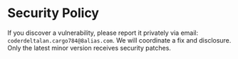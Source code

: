 # Security Policy

If you discover a vulnerability, please report it privately via email: `coderdeltalan.cargo784@8alias.com`.
We will coordinate a fix and disclosure. Only the latest minor version receives security patches.
